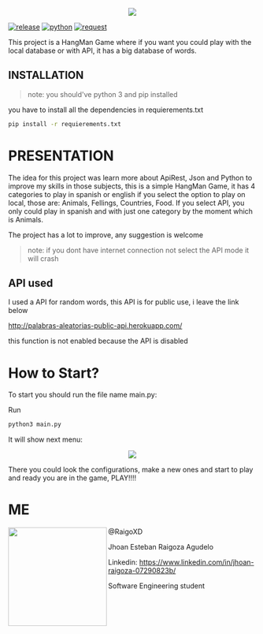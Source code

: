 <p align="center">
  <img src="https://user-images.githubusercontent.com/66691963/179053280-987c995b-a97e-4f35-9453-e551ccfc2d19.png">
</p>


[![release](https://badgen.net/badge/release/1.0)](https://travis-ci.org/joemccann/dillinger) 
[![python](https://badgen.net/badge/python/3.10)](https://www.python.org/)
[![request](http://badgen.net/badge/request/2.28.1/green)](https://pypi.org/project/requests/)


This project is a HangMan Game where if you want you could play with the local database or with API, it has a big database of words.

## INSTALLATION


> note: you should've python 3 and pip installed


you have to install all the dependencies in requierements.txt  

```sh
pip install -r requierements.txt
```


# PRESENTATION


The idea for this project was learn more about ApiRest, Json and Python to improve my skills in those subjects, this is a simple HangMan Game, it has 4 categories to play in spanish or english if you select the option to play on local, those are: Animals, Fellings, Countries, Food. If you select API, you only could play in spanish and with just one category by the moment which is Animals.

The project has a lot to improve, any suggestion is welcome


> note: if you dont have internet connection not select the API mode it will crash

## API used 

I used a API for random words, this API is for public use, i leave the link below

http://palabras-aleatorias-public-api.herokuapp.com/

this function is not enabled because the API is disabled

# How to Start? 


To start you should run the file name main.py:

Run

```bash
python3 main.py
```
It will show next menu:

<p align="center">
  <img src="https://user-images.githubusercontent.com/66691963/179068751-471bcfc6-618e-425a-a452-bd8b07fb5b30.png">
</p>

There you could look the configurations, make a new ones and start to play
and ready you are in the game, PLAY!!!!

# ME

<img align="left" width="200" height="200" src="https://avatars.githubusercontent.com/u/66691963?v=4">

@RaigoXD

Jhoan Esteban Raigoza Agudelo

Linkedin: https://www.linkedin.com/in/jhoan-raigoza-07290823b/

Software Engineering student 
